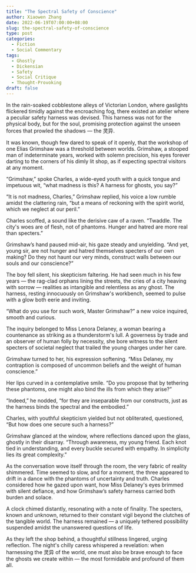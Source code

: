 ```yaml
---
title: "The Spectral Safety of Conscience"
author: Xiaowen Zhang
date: 2022-06-19T07:00:00+08:00
slug: the-spectral-safety-of-conscience
type: post
categories:
  - Fiction
  - Social Commentary
tags:
  - Ghostly
  - Dickensian
  - Safety
  - Social Critique
  - Thought-Provoking
draft: false
---
```


In the rain-soaked cobblestone alleys of Victorian London, where gaslights flickered timidly against the encroaching fog, there existed an atelier where a peculiar safety harness was devised. This harness was not for the physical body, but for the soul, promising protection against the unseen forces that prowled the shadows — the 灵异.

It was known, though few dared to speak of it openly, that the workshop of one Elias Grimshaw was a threshold between worlds. Grimshaw, a stooped man of indeterminate years, worked with solemn precision, his eyes forever darting to the corners of his dimly lit shop, as if expecting spectral visitors at any moment.

“Grimshaw,” spoke Charles, a wide-eyed youth with a quick tongue and impetuous wit, “what madness is this? A harness for ghosts, you say?”

“It is not madness, Charles,” Grimshaw replied, his voice a low rumble amidst the clattering rain, “but a means of reckoning with the spirit world, which we neglect at our peril.”

Charles scoffed, a sound like the derisive caw of a raven. “Twaddle. The city's woes are of flesh, not of phantoms. Hunger and hatred are more real than specters.”

Grimshaw’s hand paused mid-air, his gaze steady and unyielding. “And yet, young sir, are not hunger and hatred themselves specters of our own making? Do they not haunt our very minds, construct walls between our souls and our conscience?”

The boy fell silent, his skepticism faltering. He had seen much in his few years — the rag-clad orphans lining the streets, the cries of a city heaving with sorrow — realities as intangible and relentless as any ghost. The harness, resting innocuously on Grimshaw's workbench, seemed to pulse with a glow both eerie and inviting.

“What do you use for such work, Master Grimshaw?” a new voice inquired, smooth and curious.

The inquiry belonged to Miss Lenora Delaney, a woman bearing a countenance as striking as a thunderstorm's lull. A governess by trade and an observer of human folly by necessity, she bore witness to the silent specters of societal neglect that trailed the young charges under her care.

Grimshaw turned to her, his expression softening. “Miss Delaney, my contraption is composed of uncommon beliefs and the weight of human conscience.”

Her lips curved in a contemplative smile. “Do you propose that by tethering these phantoms, one might also bind the ills from which they arise?”

“Indeed,” he nodded, “for they are inseparable from our constructs, just as the harness binds the spectral and the embodied.”

Charles, with youthful skepticism yielded but not obliterated, questioned, “But how does one secure such a harness?”

Grimshaw glanced at the window, where reflections danced upon the glass, ghostly in their disarray. “Through awareness, my young friend. Each knot tied in understanding, and every buckle secured with empathy. In simplicity lies its great complexity.”

As the conversation wove itself through the room, the very fabric of reality shimmered. Time seemed to slow, and for a moment, the three appeared to drift in a dance with the phantoms of uncertainty and truth. Charles considered how he gazed upon want, how Miss Delaney's eyes brimmed with silent defiance, and how Grimshaw’s safety harness carried both burden and solace.

A clock chimed distantly, resonating with a note of finality. The specters, known and unknown, returned to their constant vigil beyond the clutches of the tangible world. The harness remained — a uniquely tethered possibility suspended amidst the unanswered questions of life.

As they left the shop behind, a thoughtful stillness lingered, urging reflection. The night's chilly caress whispered a revelation: when harnessing the 灵异 of the world, one must also be brave enough to face the ghosts we create within — the most formidable and profound of them all.